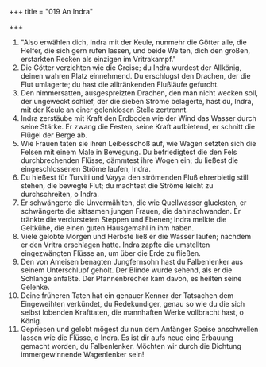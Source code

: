 +++
title = "019 An Indra"

+++


1.	"Also erwählen dich, Indra mit der Keule, nunmehr die Götter alle, die Helfer, die sich gern rufen lassen, und beide Welten, dich den großen, erstarkten Recken als einzigen im Vritrakampf."
2.	Die Götter verzichten wie die Greise; du Indra wurdest der Allkönig, deinen wahren Platz einnehmend. Du erschlugst den Drachen, der die Flut umlagerte; du hast die alltränkenden Flußläufe gefurcht.
3.	Den nimmersatten, ausgespreizten Drachen, den man nicht wecken soll, der ungeweckt schlief, der die sieben Ströme belagerte, hast du, Indra, mit der Keule an einer gelenklosen Stelle zertrennt.
4.	Indra zerstäube mit Kraft den Erdboden wie der Wind das Wasser durch seine Stärke. Er zwang die Festen, seine Kraft aufbietend, er schnitt die Flügel der Berge ab.
5.	Wie Frauen taten sie ihren Leibesschoß auf, wie Wagen setzten sich die Felsen mit einem Male in Bewegung. Du befriedigtest die den Fels durchbrechenden Flüsse, dämmtest ihre Wogen ein; du ließest die eingeschlossenen Ströme laufen, Indra.
6.	Du hießest für Turviti und Vayya den strömenden Fluß ehrerbietig still stehen, die bewegte Flut; du machtest die Ströme leicht zu durchschreiten, o Indra.
7.	Er schwängerte die Unvermählten, die wie Quellwasser glucksten, er schwängerte die sittsamen jungen Frauen, die dahinschwanden. Er tränkte die verdursteten Steppen und Ebenen; Indra melkte die Geltkühe, die einen guten Hausgemahl in ihm haben.
8.	Viele gelobte Morgen und Herbste ließ er die Wasser laufen; nachdem er den Vritra erschlagen hatte. Indra zapfte die umstellten eingezwängten Flüsse an, um über die Erde zu fließen.
9.	Den von Ameisen benagten Jungfernsohn hast du Falbenlenker aus seinem Unterschlupf geholt. Der Blinde wurde sehend, als er die Schlange anfaßte. Der Pfannenbrecher kam davon, es heilten seine Gelenke.
10.	Deine früheren Taten hat ein genauer Kenner der Tatsachen dem Eingeweihten verkündet, du Redekundiger, genau so wie du die sich selbst lobenden Krafttaten, die mannhaften Werke vollbracht hast, o König.
11.	Gepriesen und gelobt mögest du nun dem Anfänger Speise anschwellen lassen wie die Flüsse, o Indra. Es ist dir aufs neue eine Erbauung gemacht worden, du Falbenlenker. Möchten wir durch die Dichtung immergewinnende Wagenlenker sein!


